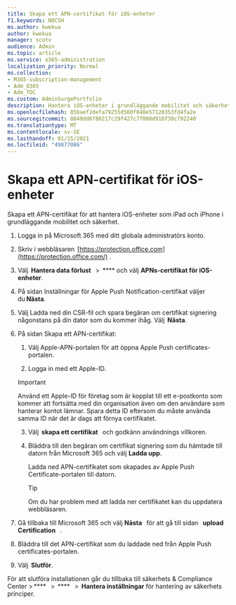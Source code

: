 ```yaml
---
title: Skapa ett APN-certifikat för iOS-enheter
f1.keywords: NOCSH
ms.author: kwekua
author: kwekua
manager: scotv
audience: Admin
ms.topic: article
ms.service: o365-administration
localization_priority: Normal
ms.collection:
- M365-subscription-management
- Adm_O365
- Adm_TOC
ms.custom: AdminSurgePortfolio
description: Hantera iOS-enheter i grundläggande mobilitet och säkerhet.
ms.openlocfilehash: 85baef2defa79255d560f848e57120353fd4fa2e
ms.sourcegitcommit: 8849dd6f80217c29f427c7f008d918f30c792240
ms.translationtype: MT
ms.contentlocale: sv-SE
ms.lasthandoff: 01/15/2021
ms.locfileid: "49877086"
---
```

# <a name="create-an-apns-certificate-for-ios-devices"></a>Skapa ett APN-certifikat för iOS-enheter

Skapa ett APN-certifikat för att hantera iOS-enheter som iPad och iPhone i grundläggande mobilitet och säkerhet.

1. Logga in på Microsoft 365 med ditt globala administratörs konto.

2. Skriv i webbläsaren  [https://protection.office.com](https://protection.office.com/) .

3. Välj  **Hantera data förlust**   >  **** och välj **APNs-certifikat för iOS-enheter**.

4. På sidan Inställningar för Apple Push Notification-certifikat väljer du **Nästa**.

5. Välj Ladda ned din CSR-fil och spara begäran om certifikat signering någonstans på din dator som du kommer ihåg. Välj  **Nästa**.

6. På sidan Skapa ett APN-certifikat:  

    1. Välj Apple-APN-portalen för att öppna Apple Push certificates-portalen.

    2. Logga in med ett Apple-ID.

    >[!IMPORTANT]
    >Använd ett Apple-ID för företag som är kopplat till ett e-postkonto som kommer att fortsätta med din organisation även om den användare som hanterar kontot lämnar. Spara detta ID eftersom du måste använda samma ID när det är dags att förnya certifikatet.

    3. Välj  **skapa ett certifikat**   och godkänn användnings villkoren.

    4. Bläddra till den begäran om certifikat signering som du hämtade till datorn från Microsoft 365 och välj **Ladda upp**.

        Ladda ned APN-certifikatet som skapades av Apple Push Certificate-portalen till datorn.

       >[!TIP]
       >Om du har problem med att ladda ner certifikatet kan du uppdatera webbläsaren.

7. Gå tillbaka till Microsoft 365 och välj **Nästa**   för att gå till sidan   **upload Certification**   .

8. Bläddra till det APN-certifikat som du laddade ned från Apple Push certificates-portalen.

9. Välj  **Slutför**.

För att slutföra installationen går du tillbaka till säkerhets & Compliance Center > ****   >  ****   >  **Hantera inställningar** för hantering av säkerhets principer.
